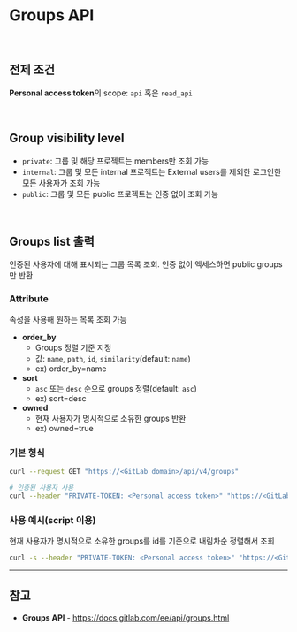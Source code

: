 # Groups API

<br>

## 전제 조건
**Personal access token**의 scope: `api` 혹은 `read_api`

<br>

## Group visibility level
- `private`: 그룹 및 해당 프로젝트는 members만 조회 가능
- `internal`: 그룹 및 모든 internal 프로젝트는 External users를 제외한 로그인한 모든 사용자가 조회 가능
- `public`: 그룹 및 모든 public 프로젝트는 인증 없이 조회 가능

<br>

## Groups list 출력
인증된 사용자에 대해 표시되는 그룹 목록 조회. 인증 없이 액세스하면 public groups만 반환

### Attribute
속성을 사용해 원하는 목록 조회 가능

- **order_by**
  - Groups 정렬 기준 지정
  - 값: `name`, `path`, `id`, `similarity`(default: `name`)
  - ex) order_by=name
- **sort**
  - `asc` 또는 `desc` 순으로 groups 정렬(default: `asc`)
  - ex) sort=desc
- **owned**
  - 현재 사용자가 명시적으로 소유한 groups 반환
  - ex) owned=true

### 기본 형식
```bash
curl --request GET "https://<GitLab domain>/api/v4/groups"

# 인증된 사용자 사용
curl --header "PRIVATE-TOKEN: <Personal access token>" "https://<GitLab domain>/api/v4/groups"
```

### 사용 예시(script 이용)
현재 사용자가 명시적으로 소유한 groups를 id를 기준으로 내림차순 정렬해서 조회

```bash
curl -s --header "PRIVATE-TOKEN: <Personal access token>" "https://<GitLab domain>/api/v4/groups?owned=true&order_by=id&sort=desc"
```

<hr>

## 참고
- **Groups API** - https://docs.gitlab.com/ee/api/groups.html
